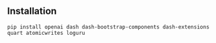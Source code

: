 
## Installation
```
pip install openai dash dash-bootstrap-components dash-extensions quart atomicwrites loguru
```